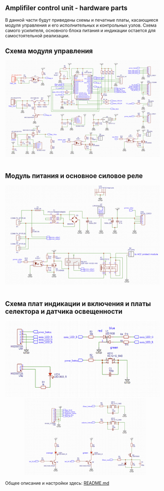 ## Amplifiler control unit - hardware parts

В данной части будут приведены схемы и печатные платы, касающиеся модуля управления и его исполнительных и контрольных узлов.
Схема самого усилителя, основного блока питания и индикации остается для самостоятельной реализации.

## Cхема модуля управления

<div align="center"><img alt="Overview" width="800" src="/images/ACU_main_circuit_short.png" />&emsp;&emsp;&emsp;</div>

## Модуль питания и основное силовое реле

<div align="center"><img alt="Overview" width="800" src="/images/p&r_circuits_short.png" />&emsp;&emsp;&emsp;</div>

## Схема плат индикации и включения и платы селектора и датчика освещенности

<div align="center"><img height="250" src="/images/power_panel_short.png"/>&emsp; <img height="250" src="/images/selector_panel_short.png"/></div>


Общее описание и настройки здесь: [README.md](https://github.com/DrCosha/AMP-Mono-module/blob/master/README.md)
